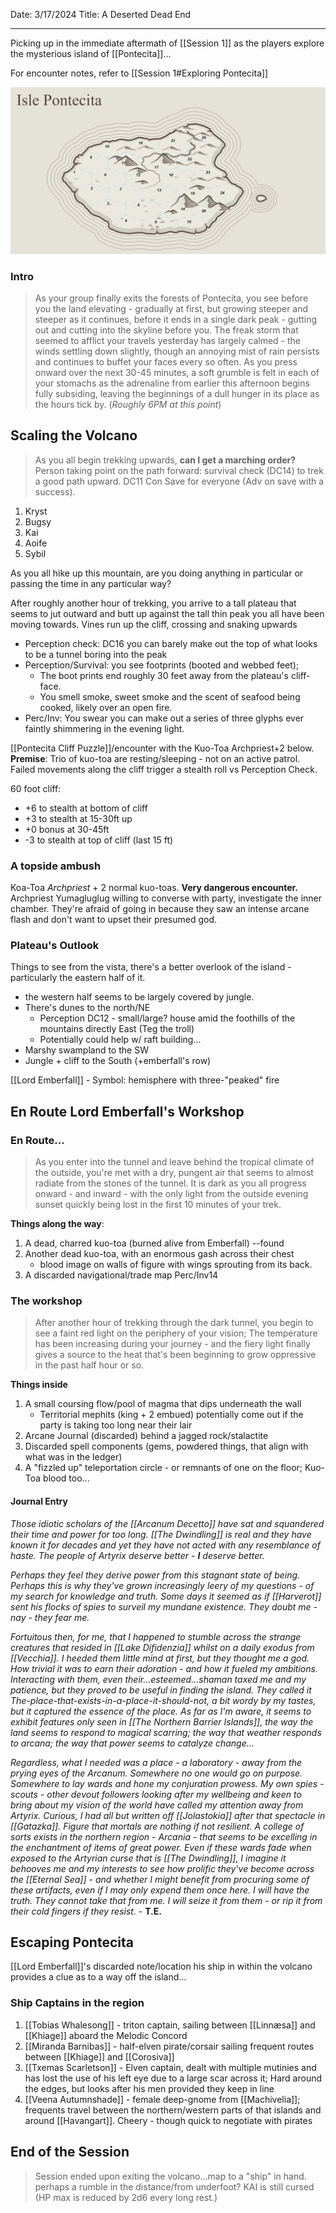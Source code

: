 Date: 3/17/2024
Title: A Deserted Dead End
<hr>

Picking up in the immediate aftermath of [[Session 1]] as the players explore the mysterious island of [[Pontecita]]...

For encounter notes, refer to [[Session 1#Exploring Pontecita]]

![](img/maps/isle_pontecita.png)

### Intro
> As your group finally exits the forests of Pontecita, you see before you the land elevating - gradually at first, but growing steeper and steeper as it continues, before it ends in a single dark peak - gutting out and cutting into the skyline before you. The freak storm that seemed to afflict your travels yesterday has largely calmed - the winds settling down slightly, though an annoying mist of rain persists and continues to buffet your faces every so often. As you press onward over the next 30-45 minutes, a soft grumble is felt in each of your stomachs as the adrenaline from earlier this afternoon begins fully subsiding, leaving the beginnings of a dull hunger in its place as the hours tick by. (_Roughly 6PM at this point_)
## Scaling the Volcano

> As you all begin trekking upwards, **can I get a marching order?**
> Person taking point on the path forward: survival check (DC14) to trek a good path upward. DC11 Con Save for everyone (Adv on save with a success).

1. Kryst
2. Bugsy
3. Kai
4. Aoife
5. Sybil

As you all hike up this mountain, are you doing anything in particular or passing the time in any particular way?

After roughly another hour of trekking, you arrive to a tall plateau that seems to jut outward and butt up against the tall thin peak you all have been moving towards. Vines run up the cliff, crossing and snaking upwards
- Perception check: DC16 you can barely make out the top of what looks to be a tunnel boring into the peak
- Perception/Survival: you see footprints (booted and webbed feet); 
	- The boot prints end roughly 30 feet away from the plateau's cliff-face.
	- You smell smoke, sweet smoke and the scent of seafood being cooked, likely over an open fire.
- Perc/Inv: You swear you can make out a series of three glyphs ever faintly shimmering in the evening light.

[[Pontecita Cliff Puzzle]]/encounter with the Kuo-Toa Archpriest+2 below.
**Premise**: Trio of kuo-toa are resting/sleeping - not on an active patrol. Failed movements along the cliff trigger a stealth roll vs Perception Check.

60 foot cliff: 
- +6 to stealth at bottom of cliff
- +3 to stealth at 15-30ft up
- +0 bonus at 30-45ft
- -3 to stealth at top of cliff (last 15 ft)
### A topside ambush
Koa-Toa _Archpriest_ + 2 normal kuo-toas. **Very dangerous encounter.** Archpriest Yumagluglug willing to converse with party, investigate the inner chamber. They're afraid of going in because they saw an intense arcane flash and don't want to upset their presumed god.
### Plateau's Outlook
Things to see from the vista, there's a better overlook of the island - particularly the eastern half of it.
- the western half seems to be largely covered by jungle.
- There's dunes to the north/NE
	- Perception DC12 - small/large? house amid the foothills of the mountains directly East (Teg the troll)
	- Potentially could help w/ raft building...
- Marshy swampland to the SW
- Jungle + cliff to the South (+emberfall's row)

[[Lord Emberfall]] - Symbol: hemisphere with three-"peaked" fire

## En Route Lord Emberfall's Workshop

### En Route...
> As you enter into the tunnel and leave behind the tropical climate of the outside, you're met with a dry, pungent air that seems to almost radiate from the stones of the tunnel. It is dark as you all progress onward - and inward - with the only light from the outside evening sunset quickly being lost in the first 10 minutes of your trek.

**Things along the way**:
1. A dead, charred kuo-toa (burned alive from Emberfall) --found
2. Another dead kuo-toa, with an enormous gash across their chest
	- blood image on walls of figure with wings sprouting from its back.
3. A discarded navigational/trade map Perc/Inv14

### The workshop
> After another hour of trekking through the dark tunnel, you begin to see a faint red light on the periphery of your vision; The temperature has been increasing during your journey - and the fiery light finally gives a source to the heat that's been beginning to grow oppressive in the past half hour or so.

**Things inside**
1. A small coursing flow/pool of magma that dips underneath the wall
	- Territorial mephits (king + 2 embued) potentially come out if the party is taking too long near their lair
1. Arcane Journal (discarded) behind a jagged rock/stalactite
2. Discarded spell components (gems, powdered things, that align with what was in the ledger)
3. A "fizzled up" teleportation circle - or remnants of one on the floor; Kuo-Toa blood too...
#### Journal Entry
_Those idiotic scholars of the [[Arcanum Decetto]] have sat and squandered their time and power for too long. [[The Dwindling]] is real and they have known it for decades and yet they have not acted with any resemblance of haste. The people of Artyrix deserve better - **I** deserve better._

_Perhaps they feel they derive power from this stagnant state of being. Perhaps this is why they've grown increasingly leery of my questions - of my search for knowledge and truth. Some days it seemed as if [[Harverot]] sent his flocks of spies to surveil my mundane existence. They doubt me - nay - they fear me._

_Fortuitous then, for me, that I happened to stumble across the strange creatures that resided in [[Lake Difidenzia]] whilst on a daily exodus from [[Vecchia]]. I heeded them little mind at first, but they thought me a god. How trivial it was to earn their adoration - and how it fueled my ambitions. Interacting with them, even their...esteemed...shaman taxed me and my patience, but they proved to be useful in finding the island. They called it The-place-that-exists-in-a-place-it-should-not, a bit wordy by my tastes, but it captured the essence of the place. As far as I'm aware, it seems to exhibit features only seen in [[The Northern Barrier Islands]], the way the land seems to respond to magical scarring; the way that weather responds to arcana; the way that power seems to catalyze change..._

_Regardless, what I needed was a place - a laboratory - away from the prying eyes of the Arcanum. Somewhere no one would go on purpose. Somewhere to lay wards and hone my conjuration prowess. My own spies - scouts - other devout followers looking after my wellbeing and keen to bring about my vision of the world have called my attention away from Artyrix. Curious, I had all but written off [[Jolastokia]] after that spectacle in [[Gatazka]]. Figure that mortals are nothing if not resilient. A college of sorts exists in the northern region - Arcania - that seems to be excelling in the enchantment of items of great power. Even if these wards fade when exposed to the Artyrian curse that is [[The Dwindling]], I imagine it behooves me and my interests to see how prolific they've become across the [[Eternal Sea]] - and whether I might benefit from procuring some of these artifacts, even if I may only expend them once here. I will have the truth. They cannot take that from me. I will seize it from them - or rip it from their cold fingers if they resist._ - **T.E.**

## Escaping Pontecita
[[Lord Emberfall]]'s discarded note/location his ship in within the volcano provides a clue as to a way off the island...
### Ship Captains in the region
1. [[Tobias Whalesong]] - triton captain, sailing between [[Linnæsa]] and [[Khiage]] aboard the Melodic Concord
2. [[Miranda Barnibas]] - half-elven pirate/corsair sailing frequent routes between [[Khiage]] and [[Corosiva]]
3. [[Txemas Scarletson]] - Elven captain, dealt with multiple mutinies and has lost the use of his left eye due to a large scar across it; Hard around the edges, but looks after his men provided they keep in line
4. [[Veena Autumnshade]] - female deep-gnome from [[Machivelia]]; frequents travel between the northern/western parts of that islands and around [[Havangart]]. Cheery - though quick to negotiate with pirates 
## End of the Session

> Session ended upon exiting the volcano...map to a "ship" in hand. perhaps a rumble in the distance/from underfoot?
> KAI is still cursed (HP max is reduced by 2d6 every long rest.)
